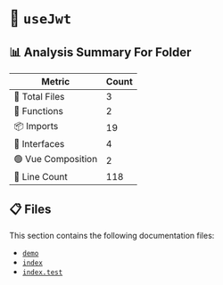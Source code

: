 # 📁 `useJwt`

## 📊 Analysis Summary For Folder

| Metric | Count |
|--------|-------|
| 📁 Total Files | 3 |
| 🔧 Functions | 2 |
| 📦 Imports | 19 |
| 📐 Interfaces | 4 |
| 🟢 Vue Composition | 2 |
| 🔢 Line Count | 118 |


## 📋 Files

This section contains the following documentation files:

- [`demo`](./demo.md)
- [`index`](./index.md)
- [`index.test`](./index.test.md)